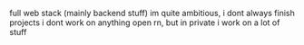 full web stack (mainly backend stuff)
im quite ambitious, i dont always finish projects
i dont work on anything open rn, but in private i work on a lot of stuff
